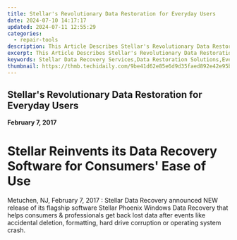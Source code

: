 ```yaml
---
title: Stellar's Revolutionary Data Restoration for Everyday Users
date: 2024-07-10 14:17:17
updated: 2024-07-11 12:55:29
categories:
  - repair-tools
description: This Article Describes Stellar's Revolutionary Data Restoration for Everyday Users
excerpt: This Article Describes Stellar's Revolutionary Data Restoration for Everyday Users
keywords: Stellar Data Recovery Services,Data Restoration Solutions,Everyday User Data Recovery,Data Restoration Software,Stellar's Data Recovery Software,Easy-to-Use Data Restoration Tools,Mobile Data Restoration App
thumbnail: https://thmb.techidaily.com/9be41d62e85e6d9d35faed892e42e95be3740ff6798e8e9db724143c55700cdb.png
---
```


## Stellar's Revolutionary Data Restoration for Everyday Users

**February 7, 2017**

# **Stellar Reinvents its Data Recovery Software for Consumers' Ease of Use**

Metuchen, NJ, February 7, 2017 : Stellar Data Recovery announced NEW release of its flagship software Stellar Phoenix Windows Data Recovery that helps consumers & professionals get back lost data after events like accidental deletion, formatting, hard drive corruption or operating system crash.


<ins class="adsbygoogle"
     style="display:block"
     data-ad-format="autorelaxed"
     data-ad-client="ca-pub-7571918770474297"
     data-ad-slot="1223367746"></ins>



<ins class="adsbygoogle"
     style="display:block"
     data-ad-client="ca-pub-7571918770474297"
     data-ad-slot="8358498916"
     data-ad-format="auto"
     data-full-width-responsive="true"></ins>
